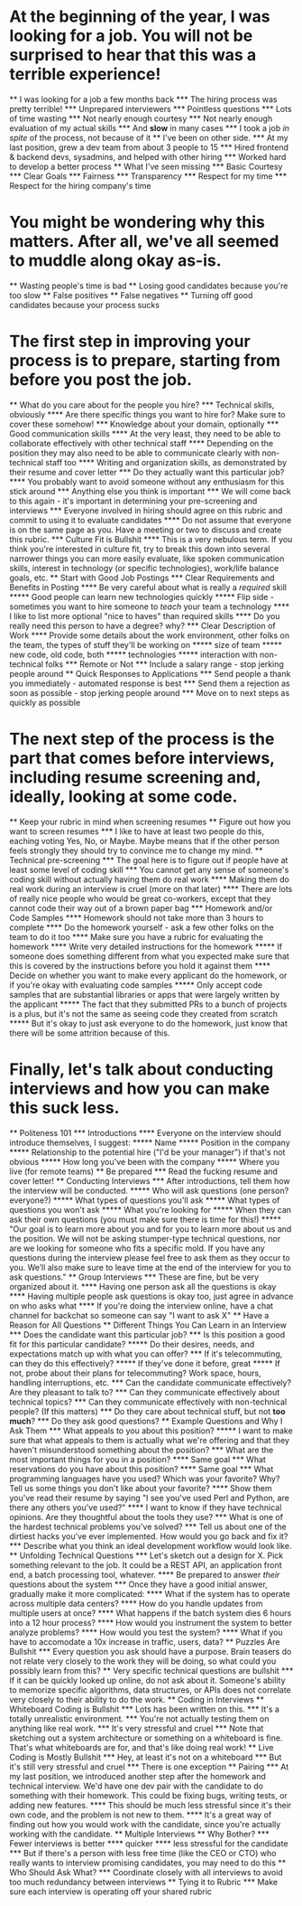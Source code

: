 # At the beginning of the year, I was looking for a job. You will not be surprised to hear that this was a terrible experience!

** I was looking for a job a few months back
*** The hiring process was pretty terrible!
*** Unprepared interviewers
*** Pointless questions
*** Lots of time wasting
*** Not nearly enough courtesy
*** Not nearly enough evaluation of my actual skills
*** And **slow** in many cases
*** I took a job *in spite* of the process, not because of it
** I've been on other side.
*** At my last position, grew a dev team from about 3 people to 15
*** Hired frontend & backend devs, sysadmins, and helped with other hiring
*** Worked hard to develop a better process
** What I've seen missing
*** Basic Courtesy
*** Clear Goals
*** Fairness
*** Transparency
*** Respect for my time
*** Respect for the hiring company's time

# You might be wondering why this matters. After all, we've all seemed to muddle along okay as-is.

** Wasting people's time is bad
** Losing good candidates because you're too slow
** False positives
** False negatives
** Turning off good candidates because your process sucks

# The first step in improving your process is to prepare, starting from before you post the job.

** What do you care about for the people you hire?
*** Technical skills, obviously
**** Are there specific things you want to hire for? Make sure to cover these somehow!
*** Knowledge about your domain, optionally
*** Good communication skills
**** At the very least, they need to be able to collaborate effectively with other technical staff
**** Depending on the position they may also need to be able to communicate clearly with non-technical staff too
**** Writing and organization skills, as demonstrated by their resume and cover letter
*** Do they actually want this particular job?
**** You probably want to avoid someone without any enthusiasm for this stick around
*** Anything else you think is important
*** We will come back to this again - it's important in determining your pre-screening and interviews
*** Everyone involved in hiring should agree on this rubric and commit to using it to evaluate candidates
**** Do not assume that everyone is on the same page as you. Have a meeting or two to discuss and create this rubric.
*** Culture Fit is Bullshit
**** This is a very nebulous term. If you think you're interested in culture fit, try to break this down into several narrower things you can more easily evaluate, like spoken communication skills, interest in technology (or specific technologies), work/life balance goals, etc.
** Start with Good Job Postings
*** Clear Requirements and Benefits in Posting
**** Be very careful about what is really a *required* skill
***** Good people can learn new technologies quickly
***** Flip side - sometimes you want to hire someone to *teach* your team a technology
**** I like to list more optional "nice to haves" than required skills
**** Do you really need this person to have a degree? why?
*** Clear Description of Work
**** Provide some details about the work environment, other folks on the team, the types of stuff they'll be working on
***** size of team
***** new code, old code, both
***** technologies
***** interaction with non-technical folks
*** Remote or Not
*** Include a salary range - stop jerking people around
** Quick Responses to Applications
*** Send people a thank you immediately - automated response is best
*** Send them a rejection as soon as possible - stop jerking people around
*** Move on to next steps as quickly as possible

# The next step of the process is the part that comes before interviews, including resume screening and, ideally, looking at some code.

** Keep your rubric in mind when screening resumes
** Figure out how you want to screen resumes
*** I like to have at least two people do this, eaching voting Yes, No, or Maybe. Maybe means that if the other person feels strongly they should try to convince me to change my mind.
** Technical pre-screening
*** The goal here is to figure out if people have at least some level of coding skill
*** You cannot get any sense of someone's coding skill without actually having them do real work
**** Making them do real work during an interview is cruel (more on that later)
**** There are lots of really nice people who would be great co-workers, except that they cannot code their way out of a brown paper bag
*** Homework and/or Code Samples
**** Homework should not take more than 3 hours to complete
**** Do the homework yourself - ask a few other folks on the team to do it too
**** Make sure you have a rubric for evaluating the homework
**** Write very detailed instructions for the homework
***** If someone does something different from what you expected make sure that this is covered by the instructions before you hold it against them
**** Decide on whether you want to make every applicant do the homework, or if you're okay with evaluating code samples
***** Only accept code samples that are substantial libraries or apps that were largely written by the applicant
***** The fact that they submitted PRs to a bunch of projects is a plus, but it's not the same as seeing code they created from scratch
***** But it's okay to just ask everyone to do the homework, just know that there will be some attrition because of this.

# Finally, let's talk about conducting interviews and how you can make this suck less.

** Politeness 101
*** Introductions
**** Everyone on the interview should introduce themselves, I suggest:
***** Name
***** Position in the company
***** Relationship to the potential hire ("I'd be your manager") if that's not obvious
***** How long you've been with the company
***** Where you live (for remote teams)
** Be prepared
*** Read the fucking resume and cover letter!
** Conducting Interviews
*** After introductions, tell them how the interview will be conducted.
***** Who will ask questions (one person? everyone?)
***** What types of questions you'll ask
***** What types of questions you won't ask
***** What you're looking for
***** When they can ask their own questions (you must make sure there is time for this!)
***** "Our goal is to learn more about you and for you to learn more about us and the position. We will not be asking stumper-type technical questions, nor are we looking for someone who fits a specific mold. If you have any questions during the interview please feel free to ask them as they occur to you. We’ll also make sure to leave time at the end of the interview for you to ask questions."
** Group Interviews
*** These are fine, but be very organized about it.
**** Having one person ask all the questions is okay
**** Having multiple people ask questions is okay too, just agree in advance on who asks what
**** If you're doing the interview online, have a chat channel for backchat so someone can say "I want to ask X"
** Have a Reason for All Questions
** Different Things You Can Learn in an Interview
*** Does the candidate want this particular job?
*** Is this position a good fit for this particular candidate?
***** Do their desires, needs, and expectations match up with what you can offer?
*** If it's telecommuting, can they do this effectively?
***** If they've done it before, great
***** If not, probe about their plans for telecommuting? Work space, hours, handling interruptions, etc.
*** Can the candidate communicate effectively? Are they pleasant to talk to?
*** Can they communicate effectively about technical topics?
*** Can they communicate effectively with non-technical people? (If this matters)
*** Do they care about technical stuff, but not **too much**?
*** Do they ask good questions?
** Example Questions and Why I Ask Them
*** What appeals to you about this position?
***** I want to make sure that what appeals to them is actually what we're offering and that they haven't misunderstood something about the position?
*** What are the most important things for you in a position?
**** Same goal
*** What reservations do you have about this position?
**** Same goal
*** What programming languages have you used? Which was your favorite? Why? Tell us some things you don't like about your favorite?
**** Show them you've read their resume by saying "I see you've used Perl and Python, are there any others you've used?"
**** I want to know if they have technical opinions. Are they thoughtful about the tools they use?
*** What is one of the hardest technical problems you've solved?
*** Tell us about one of the dirtiest hacks you’ve ever implemented. How would you go back and fix it?
*** Describe what you think an ideal development workflow would look like.
** Unfolding Technical Questions
*** Let's sketch out a design for X. Pick something relevant to the job. It could be a REST API, an application front end, a batch processing tool, whatever.
**** Be prepared to answer *their* questions about the system
*** Once they have a good initial answer, gradually make it more complicated:
**** What if the system has to operate across multiple data centers?
**** How do you handle updates from multiple users at once?
**** What happens if the batch system dies 6 hours into a 12 hour process?
**** How would you instrument the system to better analyze problems?
**** How would you test the system?
**** What if you have to accomodate a 10x increase in traffic, users, data?
** Puzzles Are Bullshit
*** Every question you ask should have a purpose. Brain teasers do not relate very closely to the work they will be doing, so what could you possibly learn from this?
** Very specific technical questions are bullshit
*** If it can be quickly looked up online, do not ask about it. Someone's ability to memorize specific algorithms, data structures, or APIs does not correlate very closely to their ability to do the work.
** Coding in Interviews
** Whiteboard Coding is Bullshit
*** Lots has been written on this.
*** It's a totally unrealistic environment.
*** You're not actually testing them on anything like real work.
*** It's very stressful and cruel
*** Note that sketching out a system architecture or something on a whiteboard is fine. That's what whiteboards are for, and that's like doing real work!
** Live Coding is Mostly Bullshit
*** Hey, at least it's not on a whiteboard
*** But it's still very stressful and cruel
*** There is one exception
** Pairing
*** At my last position, we introduced another step after the homework and technical interview. We'd have one dev pair with the candidate to do something with their homework. This could be fixing bugs, writing tests, or adding new features.
**** This should be much less stressful since it's their own code, and the problem is not new to them.
**** It's a great way of finding out how you would work with the candidate, since you're actually working with the candidate.
** Multiple Interviews
** Why Bother?
*** Fewer interviews is better
**** quicker
**** less stressful for the candidate
*** But if there's a person with less free time (like the CEO or CTO) who really wants to interview promising candidates, you may need to do this
** Who Should Ask What?
*** Coordinate closely with all interviews to avoid too much redundancy between interviews
** Tying it to Rubric
*** Make sure each interview is operating off your shared rubric
